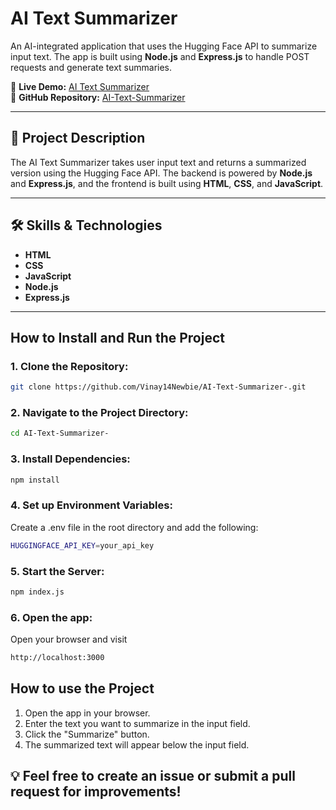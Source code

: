 # AI Text Summarizer  

An AI-integrated application that uses the Hugging Face API to summarize input text. The app is built using **Node.js** and **Express.js** to handle POST requests and generate text summaries.  

🔗 **Live Demo:** [AI Text Summarizer](https://ai-text-summarizer-srjf.onrender.com/)  
📂 **GitHub Repository:** [AI-Text-Summarizer](https://github.com/Vinay14Newbie/AI-Text-Summarizer-)  

---

## 🚀 Project Description  
The AI Text Summarizer takes user input text and returns a summarized version using the Hugging Face API. The backend is powered by **Node.js** and **Express.js**, and the frontend is built using **HTML**, **CSS**, and **JavaScript**.  

---

## 🛠️ Skills & Technologies  
- **HTML**  
- **CSS**  
- **JavaScript**  
- **Node.js**  
- **Express.js**  

---

## How to Install and Run the Project  

### 1. **Clone the Repository:**  
```bash
git clone https://github.com/Vinay14Newbie/AI-Text-Summarizer-.git
```

### 2. **Navigate to the Project Directory:**
```bash
cd AI-Text-Summarizer-
```

### 3. **Install Dependencies:**
```bash
npm install
```

### 4. **Set up Environment Variables:**
Create a .env file in the root directory and add the following:
```bash
HUGGINGFACE_API_KEY=your_api_key
```

### 5. **Start the Server:**
```bash
npm index.js
```

### 6. **Open the app:**
Open your browser and visit
```bash
http://localhost:3000
```

## How to use the Project
1. Open the app in your browser.
2. Enter the text you want to summarize in the input field.
3. Click the "Summarize" button.
4. The summarized text will appear below the input field.


## 💡 Feel free to create an issue or submit a pull request for improvements!

